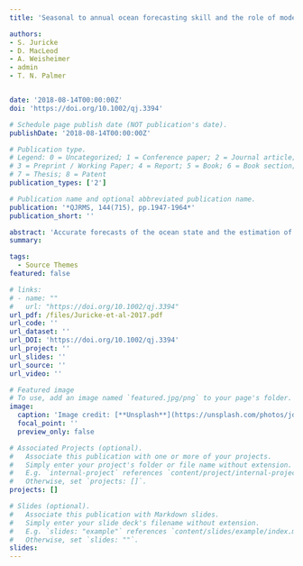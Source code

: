 ```yaml
---
title: 'Seasonal to annual ocean forecasting skill and the role of model and observational uncertainty'

authors:
- S. Juricke
- D. MacLeod
- A. Weisheimer
- admin 
- T. N. Palmer


date: '2018-08-14T00:00:00Z'
doi: 'https://doi.org/10.1002/qj.3394'

# Schedule page publish date (NOT publication's date).
publishDate: '2018-08-14T00:00:00Z'

# Publication type.
# Legend: 0 = Uncategorized; 1 = Conference paper; 2 = Journal article;
# 3 = Preprint / Working Paper; 4 = Report; 5 = Book; 6 = Book section;
# 7 = Thesis; 8 = Patent
publication_types: ['2']

# Publication name and optional abbreviated publication name.
publication: '*QJRMS, 144(715), pp.1947-1964*'
publication_short: ''

abstract: 'Accurate forecasts of the ocean state and the estimation of forecast uncertainties are crucial when it comes to providing skilful seasonal predictions. In this study we analyse the predictive skill and reliability of the ocean component in a seasonal forecasting system. Furthermore, we assess the effects of accounting for model and observational uncertainties. Ensemble forcasts are carried out with an updated version of the ECMWF seasonal forecasting model System 4, with a forecast length of ten months, initialized every May between 1981 and 2010. We find that, for essential quantities such as sea surface temperature and upper ocean 300 m heat content, the ocean forecasts are generally underdispersive and skilful beyond the first month mainly in the Tropics and parts of the North Atlantic. The reference reanalysis used for the forecast evaluation considerably affects diagnostics of forecast skill and reliability, throughout the entire ten-month forecasts but mostly during the first three months. Accounting for parametrization uncertainty by implementing stochastic parametrization perturbations has a positive impact on both reliability (from month 3 onwards) as well as forecast skill (from month 8 onwards). Skill improvements extend also to atmospheric variables such as 2 m temperature, mostly in the extratropical Pacific but also over the midlatitudes of the Americas. Hence, while model uncertainty impacts the skill of seasonal forecasts, observational uncertainty impacts our assessment of that skill. Future ocean model development should therefore aim not only to reduce model errors but to simultaneously assess and estimate uncertainties.'
summary: 

tags:
  - Source Themes
featured: false

# links:
# - name: ""
#   url: "https://doi.org/10.1002/qj.3394"
url_pdf: /files/Juricke-et-al-2017.pdf
url_code: ''
url_dataset: ''
url_DOI: 'https://doi.org/10.1002/qj.3394'
url_project: ''
url_slides: ''
url_source: ''
url_video: ''

# Featured image
# To use, add an image named `featured.jpg/png` to your page's folder.
image:
  caption: 'Image credit: [**Unsplash**](https://unsplash.com/photos/jdD8gXaTZsc)'
  focal_point: ''
  preview_only: false

# Associated Projects (optional).
#   Associate this publication with one or more of your projects.
#   Simply enter your project's folder or file name without extension.
#   E.g. `internal-project` references `content/project/internal-project/index.md`.
#   Otherwise, set `projects: []`.
projects: []

# Slides (optional).
#   Associate this publication with Markdown slides.
#   Simply enter your slide deck's filename without extension.
#   E.g. `slides: "example"` references `content/slides/example/index.md`.
#   Otherwise, set `slides: ""`.
slides:
---
```

